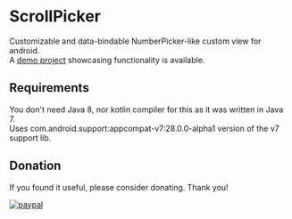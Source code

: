 # ScrollPicker
Customizable and data-bindable NumberPicker-like custom view for android.  
A [demo project](https://github.com/tomeeeS/ScrollPickerDemo) showcasing functionality is available.

## Requirements
You don't need Java 8, nor kotlin compiler for this as it was written in Java 7.    
Uses com.android.support:appcompat-v7:28.0.0-alpha1 version of the v7 support lib.

## Donation
If you found it useful, please consider donating. Thank you!  

[![paypal](https://www.paypalobjects.com/en_US/i/btn/btn_donateCC_LG.gif)](https://www.paypal.com/cgi-bin/webscr?cmd=_s-xclick&hosted_button_id=6B7WYZW78DBS2)
